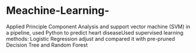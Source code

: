 # Meachine-Learning-
Applied Principle Component Analysis and support vector machine (SVM) in a pipeline, used Python to predict heart diseaseUsed supervised learning methods: Logistic Regression adjust and compared it with pre-pruned Decision Tree and Random Forest
